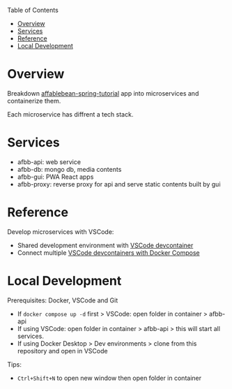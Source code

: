 Table of Contents

- [Overview](#overview)
- [Services](#services)
- [Reference](#reference)
- [Local Development](#local-development)

# Overview

Breakdown [affablebean-spring-tutorial](https://github.com/sunshine55/affablebean-spring-tutorial) app into microservices and containerize them.

Each microservice has diffrent a tech stack.

# Services

* afbb-api: web service
* afbb-db: mongo db, media contents
* afbb-gui: PWA React apps
* afbb-proxy: reverse proxy for api and serve static contents built by gui

# Reference

Develop microservices with VSCode:
* Shared development environment with [VSCode devcontainer](https://code.visualstudio.com/docs/remote/create-dev-container)
* Connect multiple [VSCode devcontainers with Docker Compose](https://code.visualstudio.com/remote/advancedcontainers/connect-multiple-containers)

# Local Development

Prerequisites: Docker, VSCode and Git
* If `docker compose up -d` first > VSCode: open folder in container > afbb-api
* If using VSCode: open folder in container > afbb-api > this will start all services.
* If using Docker Desktop > Dev environments > clone from this repository and open in VSCode

Tips:
* `Ctrl+Shift+N` to open new window then open folder in container
